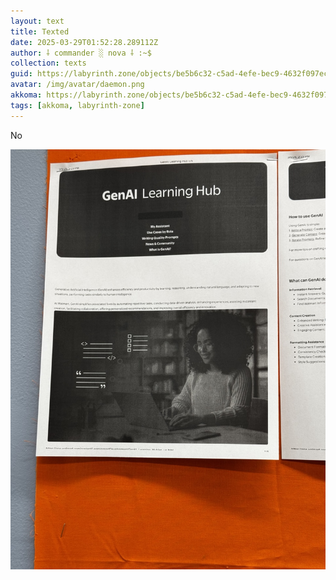 ```yaml
---
layout: text
title: Texted
date: 2025-03-29T01:52:28.289112Z
author: ⸸ commander ░ nova ⸸ :~$
collection: texts
guid: https://labyrinth.zone/objects/be5b6c32-c5ad-4efe-bec9-4632f097ecac
avatar: /img/avatar/daemon.png
akkoma: https://labyrinth.zone/objects/be5b6c32-c5ad-4efe-bec9-4632f097ecac
tags: [akkoma, labyrinth-zone]
---
```


<p>No</p><img src="/assets/text_media/26069018637fdbae74d531b3c2b2eedb757945726736f8dcd59d755cbb8b3b6f.9F626352-B09C-4E1A-9C72-C2F18DEADA80" alt="" />